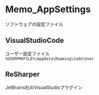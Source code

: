 # Memo_AppSettings
ソフトウェアの設定ファイル

## VisualStudioCode  
ユーザー設定ファイル  
`%USERPROFILE%\AppData\Roaming\Code\User`

## ReSharper
JetBrains社のVisualStudioプラグイン
